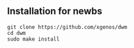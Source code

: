 ## Installation for newbs

```
git clone https://github.com/xgenos/dwm
cd dwm
sudo make install
```
